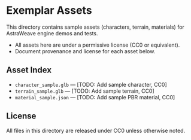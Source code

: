 # Exemplar Assets

This directory contains sample assets (characters, terrain, materials) for AstraWeave engine demos and tests.

- All assets here are under a permissive license (CC0 or equivalent).
- Document provenance and license for each asset below.

## Asset Index

- `character_sample.glb` — [TODO: Add sample character, CC0]
- `terrain_sample.glb` — [TODO: Add sample terrain, CC0]
- `material_sample.json` — [TODO: Add sample PBR material, CC0]

## License

All files in this directory are released under CC0 unless otherwise noted.
